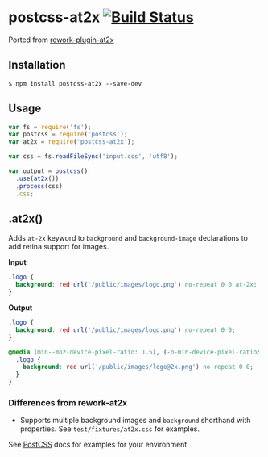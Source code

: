 # postcss-at2x [![Build Status](https://travis-ci.org/simonsmith/postcss-at2x.svg)](https://travis-ci.org/simonsmith/postcss-at2x)

Ported from [rework-plugin-at2x](https://github.com/reworkcss/rework-plugin-at2x)

## Installation

```console
$ npm install postcss-at2x --save-dev
```

## Usage

```js
var fs = require('fs');
var postcss = require('postcss');
var at2x = require('postcss-at2x');

var css = fs.readFileSync('input.css', 'utf8');

var output = postcss()
  .use(at2x())
  .process(css)
  .css;
```

## .at2x()

Adds `at-2x` keyword to `background` and `background-image` declarations to add retina support for images.

**Input**

```css
.logo {
  background: red url('/public/images/logo.png') no-repeat 0 0 at-2x;
}
```

**Output**

```css
.logo {
  background: red url('/public/images/logo.png') no-repeat 0 0;
}

@media (min--moz-device-pixel-ratio: 1.5), (-o-min-device-pixel-ratio: 3/2), (-webkit-min-device-pixel-ratio: 1.5), (min-device-pixel-ratio: 1.5), (min-resolution: 144dpi), (min-resolution: 1.5dppx) {
  .logo {
    background: red url('/public/images/logo@2x.png') no-repeat 0 0;
  }
}
```

### Differences from rework-at2x

* Supports multiple background images and `background` shorthand with properties. See `test/fixtures/at2x.css` for examples.

See [PostCSS](https://github.com/postcss/postcss/) docs for examples for your environment.
